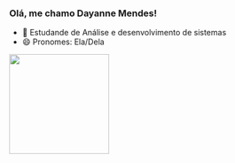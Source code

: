 ### Olá, me chamo Dayanne Mendes!


- 🌱 Estudande de Análise e desenvolvimento de sistemas
- 😄 Pronomes: Ela/Dela

<div align ="centro">
<a href="https://github.com/daymendesdev">

  <img height="180em" src="https://github-readme-stats.vercel.app/api?username=daymendesdev&show_icons=true&theme=dracula&include_all_commits=true&count_private=true"/>
</div>



